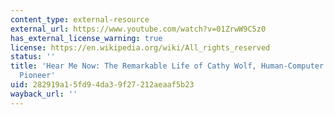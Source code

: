 ```yaml
---
content_type: external-resource
external_url: https://www.youtube.com/watch?v=01ZrwW9C5z0
has_external_license_warning: true
license: https://en.wikipedia.org/wiki/All_rights_reserved
status: ''
title: 'Hear Me Now: The Remarkable Life of Cathy Wolf, Human-Computer Interaction
  Pioneer'
uid: 282919a1-5fd9-4da3-9f27-212aeaaf5b23
wayback_url: ''
---
```

